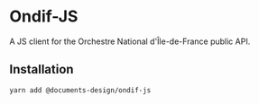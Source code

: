 # Ondif-JS

A JS client for the Orchestre National d'Île-de-France public API.

## Installation

    yarn add @documents-design/ondif-js
    
    